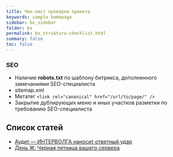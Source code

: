 ```yaml
---
title: Чек-лист проверки проекта
keywords: sample homepage
sidebar: bx_sidebar
folder: bx
permalink: bx_struktura-checklist.html
summary: false
toc: false
---
```


### SEO

* Наличие **robots.txt** по шаблону битрикса, дополненного замечаниями SEO-специалиста
* sitemap.xml
* Метатег ```<link rel="canonical" href="/url/to/page/" />```
* Закрытие дублирующих меню и иных участков разметки по требованию SEO-специалиста

## Список статей

*  [Аудит — ИНТЕРВОЛГА наносит ответный удар](https://www.intervolga.ru/blog/support/audit-intervolga-nanosit-otvetnyy-udar/) 
*  [День Ж: Черная пятница вашего сервера](https://www.intervolga.ru/blog/support/den-zh-chernaya-pyatnitsa-vashego-servera/)

